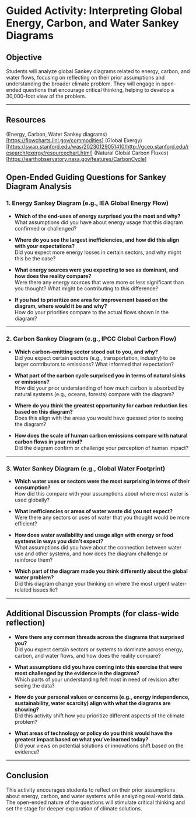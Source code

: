 # Guided Activity: Interpreting Global Energy, Carbon, and Water Sankey Diagrams

## Objective
Students will analyze global Sankey diagrams related to energy, carbon, and water flows, focusing on reflecting on their prior assumptions and understanding the broader climate problem. They will engage in open-ended questions that encourage critical thinking, helping to develop a 30,000-foot view of the problem.

---

## Resources

(Energy, Carbon, Water Sankey diagrams)[https://flowcharts.llnl.gov/commodities]
(Global Exergy)[https://swap.stanford.edu/was/20230129051410/http://gcep.stanford.edu/research/exergy/resourcechart.html]
(Natural Global Carbon Fluxes)[https://earthobservatory.nasa.gov/features/CarbonCycle]

## Open-Ended Guiding Questions for Sankey Diagram Analysis

### 1. Energy Sankey Diagram (e.g., IEA Global Energy Flow)
- **Which of the end-uses of energy surprised you the most and why?**  
  What assumptions did you have about energy usage that this diagram confirmed or challenged?

- **Where do you see the largest inefficiencies, and how did this align with your expectations?**  
  Did you expect more energy losses in certain sectors, and why might this be the case?

- **What energy sources were you expecting to see as dominant, and how does the reality compare?**  
  Were there any energy sources that were more or less significant than you thought? What might be contributing to this difference?

- **If you had to prioritize one area for improvement based on the diagram, where would it be and why?**  
  How do your priorities compare to the actual flows shown in the diagram?

---

### 2. Carbon Sankey Diagram (e.g., IPCC Global Carbon Flow)
- **Which carbon-emitting sector stood out to you, and why?**  
  Did you expect certain sectors (e.g., transportation, industry) to be larger contributors to emissions? What informed that expectation?

- **What part of the carbon cycle surprised you in terms of natural sinks or emissions?**  
  How did your prior understanding of how much carbon is absorbed by natural systems (e.g., oceans, forests) compare with the diagram?

- **Where do you think the greatest opportunity for carbon reduction lies based on this diagram?**  
  Does this align with the areas you would have guessed prior to seeing the diagram?

- **How does the scale of human carbon emissions compare with natural carbon flows in your mind?**  
  Did the diagram confirm or challenge your perception of human impact?

---

### 3. Water Sankey Diagram (e.g., Global Water Footprint)
- **Which water uses or sectors were the most surprising in terms of their consumption?**  
  How did this compare with your assumptions about where most water is used globally?

- **What inefficiencies or areas of water waste did you not expect?**  
  Were there any sectors or uses of water that you thought would be more efficient?

- **How does water availability and usage align with energy or food systems in ways you didn’t expect?**  
  What assumptions did you have about the connection between water use and other systems, and how does the diagram challenge or reinforce them?

- **Which part of the diagram made you think differently about the global water problem?**  
  Did this diagram change your thinking on where the most urgent water-related issues lie?

---

## Additional Discussion Prompts (for class-wide reflection)
- **Were there any common threads across the diagrams that surprised you?**  
  Did you expect certain sectors or systems to dominate across energy, carbon, and water flows, and how does the reality compare?

- **What assumptions did you have coming into this exercise that were most challenged by the evidence in the diagrams?**  
  Which parts of your understanding felt most in need of revision after seeing the data?

- **How do your personal values or concerns (e.g., energy independence, sustainability, water scarcity) align with what the diagrams are showing?**  
  Did this activity shift how you prioritize different aspects of the climate problem?

- **What areas of technology or policy do you think would have the greatest impact based on what you've learned today?**  
  Did your views on potential solutions or innovations shift based on the evidence?

---

## Conclusion
This activity encourages students to reflect on their prior assumptions about energy, carbon, and water systems while analyzing real-world data. The open-ended nature of the questions will stimulate critical thinking and set the stage for deeper exploration of climate solutions.

